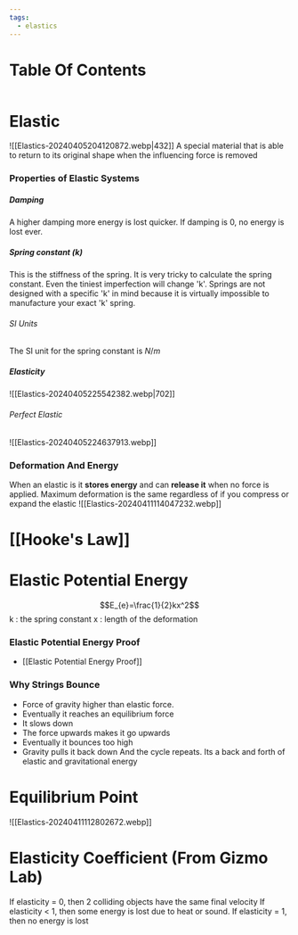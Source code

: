 ```yaml
---
tags:
  - elastics
---
```

# Table Of Contents
```table-of-contents
```
# Elastic
![[Elastics-20240405204120872.webp|432]]
A special material that is able to return to its original shape when the influencing force is removed
### Properties of Elastic Systems
##### Damping
A higher damping more energy is lost quicker.
If damping is 0, no energy is lost ever.
##### Spring constant (k)
This is the stiffness of the spring.
It is very tricky to calculate the spring constant. Even the tiniest imperfection will change 'k'.
Springs are not designed with a specific 'k' in mind because it is virtually impossible to manufacture your exact 'k' spring.
###### SI Units
The SI unit for the spring constant is $N/m$
##### Elasticity
![[Elastics-20240405225542382.webp|702]]
###### Perfect Elastic
![[Elastics-20240405224637913.webp]]

### Deformation And Energy
When an elastic is it **stores energy** and can **release it** when no force is applied.
Maximum deformation is the same regardless of if you compress or expand the elastic
![[Elastics-20240411114047232.webp]]
# [[Hooke's Law]]
# Elastic Potential Energy
$$E_{e}=\frac{1}{2}kx^2$$
k : the spring constant
x : length of the deformation
### Elastic Potential Energy Proof
- [[Elastic Potential Energy Proof]]
### Why Strings Bounce
- Force of gravity higher than elastic force.
- Eventually it reaches an equilibrium force
- It slows down
- The force upwards makes it go upwards
- Eventually it bounces too high
- Gravity pulls it back down
And the cycle repeats. Its a back and forth of elastic and gravitational energy

# Equilibrium Point
![[Elastics-20240411112802672.webp]]
# Elasticity Coefficient (From Gizmo Lab)
If elasticity = 0, then 2 colliding objects have the same final velocity
If elasticity < 1, then some energy is lost due to heat or sound.
If elasticity = 1, then no energy is lost
